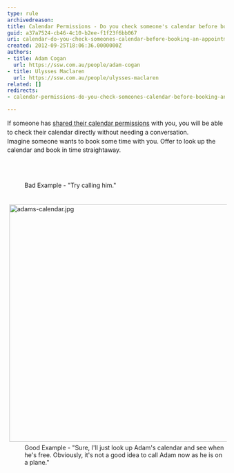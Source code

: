 ```yaml
---
type: rule
archivedreason: 
title: Calendar Permissions - Do you check someone's calendar before booking an appointment?
guid: a37a7524-cb46-4c10-b2ee-f1f23f6bb067
uri: calendar-do-you-check-someones-calendar-before-booking-an-appointment
created: 2012-09-25T18:06:36.0000000Z
authors:
- title: Adam Cogan
  url: https://ssw.com.au/people/adam-cogan
- title: Ulysses Maclaren
  url: https://ssw.com.au/people/ulysses-maclaren
related: []
redirects:
- calendar-permissions-do-you-check-someones-calendar-before-booking-an-appointment

---
```



<p><span style="line-height&#58;20.8px;">If someone has <a href="/_layouts/15/FIXUPREDIRECT.ASPX?WebId=3dfc0e07-e23a-4cbb-aac2-e778b71166a2&amp;TermSetId=07da3ddf-0924-4cd2-a6d4-a4809ae20160&amp;TermId=86a7e3f1-964a-47bc-ba84-d28bd42d3df4">shared their&#160;calendar permissions</a>​&#160;with you, you will be able to check their calendar directly without needing a conversation.<br>​​​Imagine someone </span><span style="line-height&#58;20.8px;">wants to book some time with you. Offer to look up the calendar and book in time straightaway.</span>​</p>
<br><excerpt class='endintro'></excerpt><br>
<dl class="bad">
                    <dd>Bad Example -&#160;&quot;Try calling him.&quot;<br>​<br></dd></dl>
                <dl class="good">
                    <dt><img src="/PublishingImages/adams-calendar.jpg" alt="adams-calendar.jpg" style="margin&#58;5px;width&#58;550px;" /><br></dt>
                    <dd>
                        Good Example -&#160;&quot;Sure, I'll just look up Adam's calendar and see when he's free. Obviously, it's not a good idea to call Adam now as he is on a plane.&quot;<br><br></dd></dl>



